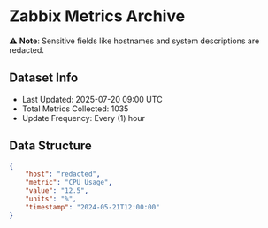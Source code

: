 # Zabbix Metrics Archive

⚠️ **Note**: Sensitive fields like hostnames and system descriptions are redacted.

## Dataset Info
- Last Updated: 2025-07-20 09:00 UTC
- Total Metrics Collected: 1035
- Update Frequency: Every (1) hour

## Data Structure
```json
{
    "host": "redacted",
    "metric": "CPU Usage",
    "value": "12.5",
    "units": "%",
    "timestamp": "2024-05-21T12:00:00"
}
```
